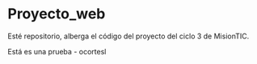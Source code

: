 # Proyecto_web
Esté repositorio, alberga el código del proyecto del ciclo 3 de MisionTIC.

Está es una prueba - ocortesl


